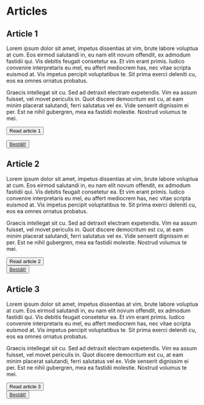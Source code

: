 # Articles

## Article 1

Lorem ipsum dolor sit amet, impetus dissentias at vim, brute labore voluptua at cum. Eos eirmod salutandi in, eu nam elit novum offendit, ex admodum fastidii qui. Vis debitis feugait consetetur ea. Et vim erant primis. Iudico convenire interpretaris eu mel, eu affert mediocrem has, nec vitae scripta euismod at. Vis impetus percipit voluptatibus te. Sit prima exerci deleniti cu, eos ea omnes ornatus probatus.

Graecis intellegat sit cu. Sed ad detraxit electram expetendis. Vim ea assum fuisset, vel movet periculis in. Quot discere democritum est cu, at eam minim placerat salutandi, ferri salutatus vel ex. Vide senserit dignissim ei per. Est ne nihil gubergren, mea ea fastidii molestie. Nostrud volumus te mei.

<button id="read-article-1">Read article 1</button> 
<br>

<button><a href="/thank-you" class="sub-link" data-subvalue="50">Beställ!
</a></button>

## Article 2

Lorem ipsum dolor sit amet, impetus dissentias at vim, brute labore voluptua at cum. Eos eirmod salutandi in, eu nam elit novum offendit, ex admodum fastidii qui. Vis debitis feugait consetetur ea. Et vim erant primis. Iudico convenire interpretaris eu mel, eu affert mediocrem has, nec vitae scripta euismod at. Vis impetus percipit voluptatibus te. Sit prima exerci deleniti cu, eos ea omnes ornatus probatus.

Graecis intellegat sit cu. Sed ad detraxit electram expetendis. Vim ea assum fuisset, vel movet periculis in. Quot discere democritum est cu, at eam minim placerat salutandi, ferri salutatus vel ex. Vide senserit dignissim ei per. Est ne nihil gubergren, mea ea fastidii molestie. Nostrud volumus te mei.

<button id="read-article-2">Read article 2</button> 
<br>
<button><a href="/thank-you" class="sub-link" data-subvalue="100">Beställ!
</a></button>

## Article 3

Lorem ipsum dolor sit amet, impetus dissentias at vim, brute labore voluptua at cum. Eos eirmod salutandi in, eu nam elit novum offendit, ex admodum fastidii qui. Vis debitis feugait consetetur ea. Et vim erant primis. Iudico convenire interpretaris eu mel, eu affert mediocrem has, nec vitae scripta euismod at. Vis impetus percipit voluptatibus te. Sit prima exerci deleniti cu, eos ea omnes ornatus probatus.

Graecis intellegat sit cu. Sed ad detraxit electram expetendis. Vim ea assum fuisset, vel movet periculis in. Quot discere democritum est cu, at eam minim placerat salutandi, ferri salutatus vel ex. Vide senserit dignissim ei per. Est ne nihil gubergren, mea ea fastidii molestie. Nostrud volumus te mei.

<button id="read-article-3">Read article 3</button> 
<br>
<button><a href="/thank-you" class="sub-link" data-subvalue="200">Beställ!
</a></button>
